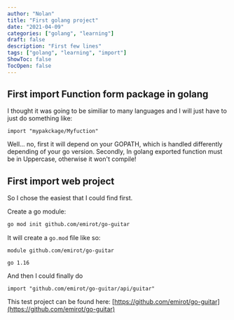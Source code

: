 ```yaml
---
author: "Nolan"
title: "First golang project"
date: "2021-04-09"
categories: ["golang", "learning"]
draft: false
description: "First few lines"
tags: ["golang", "learning", "import"]
ShowToc: false
TocOpen: false
---
```


## First import Function form package in golang

I thought it was going to be similiar to many languages and I will just have to just do something like:

```golang
import "mypakckage/Myfuction"
```
Well... no, first it will depend on your GOPATH, which is handled differently depending of your go version.
Secondly, In golang exported function must be in Uppercase, otherwise it won't compile!

## First import web project

So I chose the easiest that I could find first.  

Create a go module:  

```bash
go mod init github.com/emirot/go-guitar
```

It will create a `go.mod` file like so:  
```golang
module github.com/emirot/go-guitar

go 1.16
```

And then I could finally do  

```golang
import "github.com/emirot/go-guitar/api/guitar"
```

This test project can be found here: [https://github.com/emirot/go-guitar](https://github.com/emirot/go-guitar)